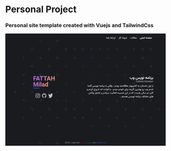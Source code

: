 # Personal Project
### Personal site template created with Vuejs and TailwindCss  
</hr>
<p>
    <img align="center" src="./DEMO/1.PNG"/>
</p>

